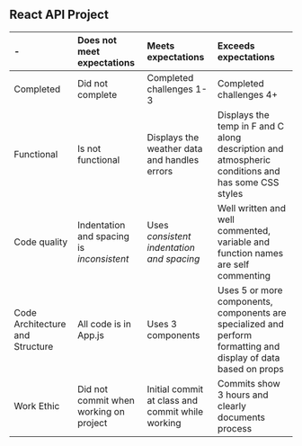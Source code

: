 ## React API Project

| -            | Does not meet expectations | Meets expectations       | Exceeds expectations |
|:-------------|:---------------------------|:-------------------------|:---------------------|
| Completed    | Did not complete           | Completed challenges 1-3 | Completed challenges 4+ |
| Functional   | Is not functional          | Displays the weather data and handles errors | Displays the temp in F and C along description and atmospheric conditions and has some CSS styles |
| Code quality | Indentation and spacing is _inconsistent_ | Uses _consistent indentation and spacing_ | Well written and well commented, variable and function names are self commenting |
| Code Architecture and Structure | All code is in App.js | Uses 3 components | Uses 5 or more components, components are specialized and perform formatting and display of data based on props |
| Work Ethic | Did not commit when working on project | Initial commit at class and commit while working | Commits show 3 hours and clearly documents process | 